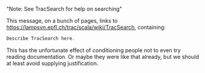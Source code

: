 "Note: See TracSearch for help on searching"

This message, on a bunch of pages, links to https://lampsvn.epfl.ch/trac/scala/wiki/TracSearch, containing:
```scala
Describe TracSearch here.
```
This has the unfortunate effect of conditioning people not to even try reading documentation.  Or maybe they were like that already, but we should at least avoid supplying justification.
